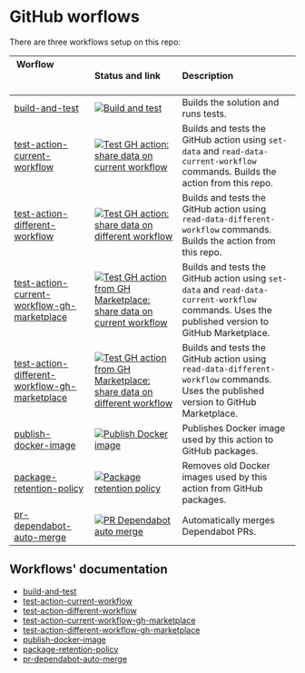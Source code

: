 # GitHub worflows

There are three workflows setup on this repo:

<!-- the &nbsp; is a trick to expand the width of the table column. You add as many &nbsp; as required to get the width you want. -->
| Worflow &nbsp; &nbsp; &nbsp; &nbsp; &nbsp; &nbsp; &nbsp; &nbsp; &nbsp; &nbsp; &nbsp; &nbsp; &nbsp; &nbsp; &nbsp; &nbsp; &nbsp; &nbsp; &nbsp; &nbsp; &nbsp; &nbsp; &nbsp; &nbsp; &nbsp; &nbsp; &nbsp; &nbsp; &nbsp; &nbsp; | Status and link                                                                                                                                                                                                                                                                                                             | Description                                                                                                                                      |
| ------------------------------------------------------------------------------------------------------------------------------------------------------------------------------------------------------------------------- | :-------------------------------------------------------------------------------------------------------------------------------------------------------------------------------------------------------------------------------------------------------------------------------------------------------------------------- | :----------------------------------------------------------------------------------------------------------------------------------------------- |
| [build-and-test](/.github/workflows/build-test.yml)                                                                                                                                                                       | [![Build and test](https://github.com/edumserrano/share-jobs-data/actions/workflows/build-test.yml/badge.svg)](https://github.com/edumserrano/share-jobs-data/actions/workflows/build-test.yml)                                                                                                                             | Builds the solution and runs tests.                                                                                                              |
| [test-action-current-workflow](/.github/workflows/test-action-current-workflow.yml)                                                                                                                                       | [![Test GH action: share data on current workflow](https://github.com/edumserrano/share-jobs-data/actions/workflows/test-action-current-workflow.yml/badge.svg)](https://github.com/edumserrano/share-jobs-data/actions/workflows/test-action-current-workflow.yml)                                                         | Builds and tests the GitHub action using `set-data` and `read-data-current-workflow` commands. Builds the action from this repo.                 |
| [test-action-different-workflow](/.github/workflows/test-action-different-workflow.yml)                                                                                                                                   | [![Test GH action: share data on different workflow](https://github.com/edumserrano/share-jobs-data/actions/workflows/test-action-different-workflow.yml/badge.svg)](https://github.com/edumserrano/share-jobs-data/actions/workflows/test-action-different-workflow.yml)                                                   | Builds and tests the GitHub action using `read-data-different-workflow` commands. Builds the action from this repo.                              |
| [test-action-current-workflow-gh-marketplace](/.github/workflows/test-action-current-workflow-gh-marketplace.yml)                                                                                                         | [![Test GH action from GH Marketplace: share data on current workflow](https://github.com/edumserrano/share-jobs-data/actions/workflows/test-action-current-workflow-gh-marketplace.yml/badge.svg)](https://github.com/edumserrano/share-jobs-data/actions/workflows/test-action-current-workflow-gh-marketplace.yml)       | Builds and tests the GitHub action using `set-data` and `read-data-current-workflow` commands. Uses the published version to GitHub Marketplace. |
| [test-action-different-workflow-gh-marketplace](/.github/workflows/test-action-different-workflow-gh-marketplace.yml)                                                                                                     | [![Test GH action from GH Marketplace: share data on different workflow](https://github.com/edumserrano/share-jobs-data/actions/workflows/test-action-different-workflow-gh-marketplace.yml/badge.svg)](https://github.com/edumserrano/share-jobs-data/actions/workflows/test-action-different-workflow-gh-marketplace.yml) | Builds and tests the GitHub action using `read-data-different-workflow` commands. Uses the published version to GitHub Marketplace.              |
| [publish-docker-image](/.github/workflows/publish-docker-image.yml)                                                                                                                                                       | [![Publish Docker image](https://github.com/edumserrano/share-jobs-data/actions/workflows/publish-docker-image.yml/badge.svg)](https://github.com/edumserrano/share-jobs-data/actions/workflows/publish-docker-image.yml)                                                                                                   | Publishes Docker image used by this action to GitHub packages.                                                                                   |
| [package-retention-policy](/.github/workflows/package-retention-policy.yml)                                                                                                                                               | [![Package retention policy](https://github.com/edumserrano/share-jobs-data/actions/workflows/package-retention-policy.yml/badge.svg)](https://github.com/edumserrano/share-jobs-data/actions/workflows/package-retention-policy.yml)                                                                                       | Removes old Docker images used by this action from GitHub packages.                                                                              |
| [pr-dependabot-auto-merge](/.github/workflows/pr-dependabot-auto-merge.yml)                                                                                                                                               | [![PR Dependabot auto merge](https://github.com/edumserrano/share-jobs-data/actions/workflows/pr-dependabot-auto-merge.yml/badge.svg)](https://github.com/edumserrano/share-jobs-data/actions/workflows/pr-dependabot-auto-merge.yml)                               | Automatically merges Dependabot PRs.                                                          |

## Workflows' documentation

- [build-and-test](/docs/dev-notes/workflows/build-and-test-workflow.md)
- [test-action-current-workflow](/docs/dev-notes/workflows/test-action-current-workflow.md)
- [test-action-different-workflow](/docs/dev-notes/workflows/test-action-different-workflow.md)
- [test-action-current-workflow-gh-marketplace](/docs/dev-notes/workflows/test-action-current-workflow-gh-marketplace.md)
- [test-action-different-workflow-gh-marketplace](/docs/dev-notes/workflows/test-action-different-workflow-gh-marketplace.md)
- [publish-docker-image](/docs/dev-notes/workflows/publish-docker-image.md)
- [package-retention-policy](/docs/dev-notes/workflows/package-retention-policy.md)
- [pr-dependabot-auto-merge](/docs/dev-notes/workflows/pr-dependabot-auto-merge-workflow.md)

